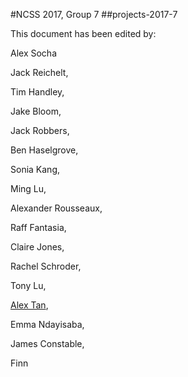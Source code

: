 #NCSS 2017, Group 7
##projects-2017-7

This document has been edited by:

Alex Socha

Jack Reichelt,

Tim Handley,

Jake Bloom,

Jack Robbers,

Ben Haselgrove,

Sonia Kang,

Ming Lu,

Alexander Rousseaux,

Raff Fantasia,

Claire Jones,

Rachel Schroder,

Tony Lu,

[Alex Tan](https://github.com/Pilex1),

Emma Ndayisaba,

James Constable,

Finn
